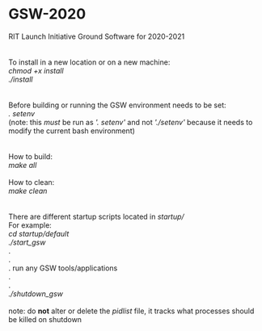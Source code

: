 # GSW-2020
RIT Launch Initiative Ground Software for 2020-2021 \
\
\
To install in a new location or on a new machine: \
*chmod +x install* \
*./install* \
\
\
Before building or running the GSW environment needs to be set: \
*. setenv* \
(note: this *must* be run as *'. setenv'* and not *'./setenv'* because it needs to modify the current bash environment) \
\
\
How to build: \
*make all* \
\
How to clean: \
*make clean* \
\
\
There are different startup scripts located in *startup/* \
For example: \
    *cd startup/default* \
    *./start_gsw* \
    . \
    . \
    . run any GSW tools/applications \
    . \
    . \
    *./shutdown_gsw* \
\
note: do **not** alter or delete the *pidlist* file, it tracks what processes should be killed on shutdown
